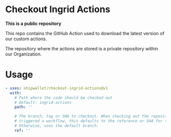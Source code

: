 # Checkout Ingrid Actions

**This is a public repository**

This repo contains the GitHub Action used to download the latest version of our custom actions.

The repository where the actions are stored is a private repository within our Organization.

# Usage



<!-- start usage -->
```yaml
- uses: shipwallet/checkout-ingrid-actions@v1
  with:
    # Path where the code should be checked out
    # Default: ingrid-actions
    path: ''

    # The branch, tag or SHA to checkout. When checking out the repository that
    # triggered a workflow, this defaults to the reference or SHA for that event.
    # Otherwise, uses the default branch.
    ref: ''
```
<!-- end usage -->
